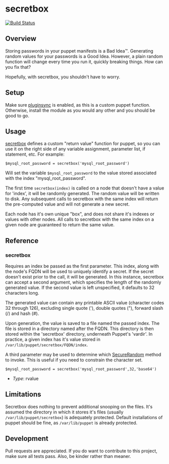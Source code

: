 # secretbox
[![Build Status](https://travis-ci.org/sdodson/puppet-secretbox.png?branch=master)](https://travis-ci.org/sdodson/puppet-secretbox)

## Overview

Storing passwords in your puppet manifests is a Bad Idea™. Generating random
values for your passwords is a Good Idea. However, a plain random function will
change every time you run it, quickly breaking things. How can you fix that?

Hopefully, with secretbox, you shouldn't have to worry.

## Setup

Make sure [pluginsync] is enabled, as this is a custom puppet function.
Otherwise, install the module as you would any other and you should be good to
go.

[pluginsync]: http://docs.puppetlabs.com/guides/plugins_in_modules.html#enabling-pluginsync

## Usage

[secretbox] defines a custom "return value" function for puppet, so you can use
it on the right side of any variable assignment, parameter list, if statement,
etc. For example:

    $mysql_root_password = secretbox('mysql_root_password')

Will set the variable `$mysql_root_password` to the value stored associated with
the index "mysql_root_password".

The first time `secretbox(index)` is called on a node that doesn't have a value
for 'index', it will be randomly generated. The random value will be written to
disk. Any subsequent calls to secretbox with the same index will return the
pre-computed value and will not generate a new secret.

Each node has it's own unique "box", and does not share it's indexes or values
with other nodes. All calls to secretbox with the same index on a given node are
guaranteed to return the same value.

## Reference

### secretbox
Requires an index be passed as the first parameter. This index, along with the
node's FQDN will be used to uniquely identify a secret. If the secret doesn't
exist prior to the call, it will be generated. In this instance, secretbox can
accept a second argument, which specifies the length of the randomly generated
value. If the second value is left unspecified, it defaults to 32 characters
long.

The generated value can contain any printable ASCII value (character codes 32
through 126), excluding single quote ('), double quotes ("), forward slash (/)
and hash (#).

Upon generation, the value is saved to a file named the passed index. The file
is stored in a directory named after the FQDN. This directory is then stored
within the 'secretbox' directory, underneath Puppet's 'vardir'. In practice,
a given index has it's value stored in `/var/lib/puppet/secretbox/FQDN/index`.

A third parameter may be used to determine which
[SecureRandom](http://www.ruby-doc.org/stdlib-1.9.3/libdoc/securerandom/rdoc/SecureRandom.html) method to invoke.
This is useful if you need to constrain the character set.

    $mysql_root_password = secretbox('mysql_root_password',32,'base64')


- *Type*: rvalue

## Limitations

Secretbox does nothing to prevent additional snooping on the files. It's assumed
the directory in which it stores it's files (usually
`/var/lib/puppet/secretbox`) is adequately protected. Default installations of
puppet should be fine, as `/var/lib/puppet` is already protected.

## Development

Pull requests are appreciated. If you do want to contribute to this project,
make sure all tests pass. Also, be kinder rather than meaner.

[secretbox]: https://github.com/sdodson/puppet-secretbox
